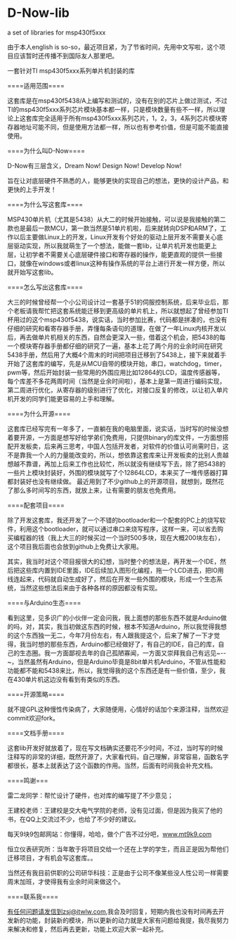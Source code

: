 D-Now-lib
=========

a set of libraries for msp430f5xxx

由于本人english is so-so，最近项目紧，为了节省时间，先用中文写啦，这个项目应该暂时还传播不到国际友人那里吧。

一套针对TI msp430f5xxx系列单片机封装的库


====适用范围====

这套库是在msp430f5438/A上编写和测试的，没有在别的芯片上做过测试，不过TI的msp430f5xxx系列芯片模块基本都一样，只是模块数量有些不一样，所以理论上这套库完全适用于所有msp430f5xxx系列芯片，1，2，3，4系列芯片模块寄存器地址可能不同，但是使用方法都一样，所以也有参考价值，但是可能不能直接使用。


====为什么叫D-Now====

D-Now有三层含义，Dream Now! Design Now! Develop Now!

旨在让对底层硬件不熟悉的人，能够更快的实现自己的想法，更快的设计产品，和更快的上手开发！


====为什么写这套库====

MSP430单片机（尤其是5438）从大二的时候开始接触，可以说是我接触的第二款也是最后一款MCU，第一款当然是51单片机啦，后来就转向DSP和ARM了，工作以后主要做Linux上的开发，Linux开发有个好处的驱动上层开发不需要关心底层驱动实现，所以我就萌生了一个想法，能做一套lib，让单片机开发也能更上层，让初学者不需要关心底层硬件接口和寄存器的操作，能更直观的提供一些接口，就像在windows或者linux这种有操作系统的平台上进行开发一样方便，所以就开始写这套lib。



====怎么写出这套库====

大三的时候曾经帮一个小公司设计过一套基于51的伺服控制系统，后来毕业后，那个老板请我帮忙把这套系统能迁移到更高级的单片机上，所以就想起了曾经参加TI杯用过的这个msp430f5438，说实话，当时参加比赛，代码都是拼凑的，也没有仔细的研究和看寄存器手册，弄懂每条语句的道理，在做了一年Linux内核开发以后，再去做单片机相关的东西，自然会更深入一些，借着这个机会，把5438的每一个模块寄存器手册都仔细的研究了一遍，基本上花了两个月的业余时间在研究5438手册，然后用了大概4个周末的时间把项目迁移到了5438上，接下来就着手开始了这套库的编写，先是从MCU自带的模块开始，串口，watchdog，timer，pwm等，然后开始封装一些常用的外围应用比如12864的LCD，温度传感器等，每个库差不多花两周时间（当然是业余时间啦），基本上是第一周进行编码实现，第二周进行优化，从寄存器的级别进行了优化，对接口反复的修改，以让初入单片机开发的同学们能更容易的上手和理解。



====为什么开源====

这套库已经写完有一年多了，一直躺在我的电脑里面，说实话，当时写的时候没想着要开源，一方面是想写好给学弟们免费用，只提供binary的库文件，一方面想搭配开发板卖，后来再三思考，中国人包括开发者，对软件的价值认可尚需时日，这不是靠我一个人的力量能改变的，所以，想依靠这套库来让开发板卖的比别人贵越想越不靠谱，再加上后来工作也比较忙，所以就没有继续写下去，除了把5438的一些片上模块封装好，外围的模块就写了个12864LCD，本来买了一堆传感器打算都封装好也没有继续做。
最近用到了不少github上的开源项目，就想到，既然花了那么多时间写的东西，就放上来，让有需要的朋友也免费用。




====配套项目====

除了开发这套库，我还开发了一个不错的bootloader和一个配套的PC上的烧写软件，利用这个bootloader，就可以通过串口来烧写程序，这样一来，可以省去购买编程器的钱（我上大三的时候买过一个当时500多块，现在大概200块左右），这个项目我后面也会放到github上免费让大家用。

其实，我当时对这个项目报很大的幻想，当时整个的想法是，再开发一个IDE，然后把这些库内置到IDE里面，IDE后续加入图形化编程，拖一个LCD进去，把IO用线连起来，代码就自动生成好了，然后在开发一些外围的模块，形成一个生态系统，当然这些想法后来由于各种各样的原因都没有实现。




====与Arduino生态====

看到这里，见多识广的小伙伴一定会问我，我上面想的那些东西不就是Arduino做的吗，对，其实，我当初做这东西的时候，根本不知道Arduino，所以我觉得我想的这个东西独一无二，今年7月份左右，有人跟我提这个，后来了解了一下才觉得，我当时想的那些东西，Arduino都已经做好了，有自己的IDE，自己的库，自己的生态圈。我一方面鄙视去年的自己孤陋寡闻，一方面又崇拜我自己有远见~--~，当然虽然有Arduino，但是Arduino毕竟是8bit单片机Arduino，不管从性能和功能都不能和5438来比，所以，我觉得我的这个东西还是有一些价值，至少，我在430单片机这边没有看到有类似的东西。




====开源策略====

就不提GPL这种慢性传染病了，大家随便用，心情好的话加个来源注释，当然欢迎commit欢迎fork。



====文档手册====

这套lib开发好就放着了，现在写文档确实还要花不少时间，不过，当时写的时候注释写的非常的详细，既然开源了，大家看代码，自己理解，非常容易，函数名字都很长，基本上就表达了这个函数的作用。当然，后面有时间我会补充文档。



====鸣谢===

雷二龙同学：帮忙设计了硬件，也对库的编写提了不少意见；

王建校老师：王建校是交大电气学院的老师，没有见过面，但是因为我买了他的书，在QQ上交流过不少，也给了不少好的建议。

每天9块9包邮网站：你懂得，哈哈，做个广告不过分吧，www.mt9k9.com

恒立仪表研究所：当年敢于将项目交给一个还在上学的学生，而且正是因为帮他们迁移项目，才有机会写这套库。。

当然还有我目前供职的公司研华科技：正是由于公司不像某些没人性公司一样需要周末加班，才使得我有业余时间来做这个。




====联系我====

有任何问题请发信到zsj@itwlw.com,我会及时回复，短期内我也没有时间再去开发新的功能，封装新的模块，所以更新的动力就是大家有问题给我提，我尽我努力来解决和修复，然后再去更新，功能上欢迎大家一起补充。


